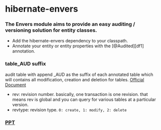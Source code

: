 # hibernate-envers
### The Envers module aims to provide an easy auditing / versioning solution for entity classes.
  - Add the hibernate-envers dependency to your classpath.
  - Annotate your entity or entity properties with the [@Audited][df1] annotation.


### table_AUD suffix

audit table with append _AUD as the suffix of each annotated table which will contains all modification, creation and deletion for tables. [Official Document](https://docs.jboss.org/envers/docs/) 
- rev: revision number. basically, one transaction is one revision. that means rev is global and you can query for various tables at a particular version.
- revtype: revision type. `0: create, 1: modify, 2: delete`

### [PPT](https://prezi.com/p/edit/azbxkdyx9dvf/) 